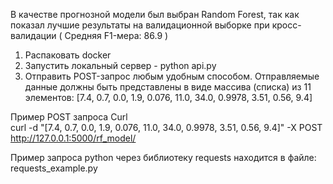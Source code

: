 В качестве прогнозной модели был выбран Random Forest, так как показал лучшие результаты на валидационной выборке при кросс-валидации 
( Средняя F1-мера: 86.9 )

1. Распаковать docker
2. Запустить локальный сервер - python api.py
3. Отправить POST-запрос любым удобным способом. Отправляемые данные должны быть представлены в виде массива (списка) из 11 элементов: 
[7.4, 0.7, 0.0, 1.9, 0.076, 11.0, 34.0, 0.9978, 3.51, 0.56, 9.4]

Пример POST запроса Curl<br/>
curl -d "[7.4, 0.7, 0.0, 1.9, 0.076, 11.0, 34.0, 0.9978, 3.51, 0.56, 9.4]" -X POST http://127.0.0.1:5000/rf_model/

Пример запроса python через библиотеку requests находится в файле: requests_example.py